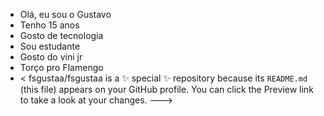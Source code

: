 - Olá, eu sou o Gustavo
- Tenho 15 anos 
- Gosto de tecnologia
- Sou estudante
- Gosto do vini jr
- Torço pro Flamengo
- <
fsgustaa/fsgustaa is a ✨ special ✨ repository because its `README.md` (this file) appears on your GitHub profile.
You can click the Preview link to take a look at your changes.
--->
